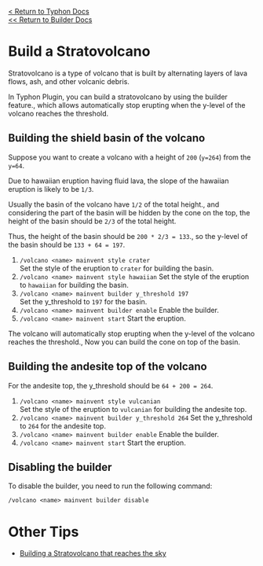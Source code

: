 [<  Return to Typhon Docs](/DOCS.md)  
[<< Return to Builder Docs](../builder.md)  

# Build a Stratovolcano
Stratovolcano is a type of volcano that is built by alternating layers of lava flows, ash, and other volcanic debris.

In Typhon Plugin, you can build a stratovolcano by using the builder feature., which allows automatically stop erupting when the y-level of the volcano reaches the threshold.  

## Building the shield basin of the volcano
Suppose you want to create a volcano with a height of `200` (`y=264`) from the `y=64`.  

Due to hawaiian eruption having fluid lava, the slope of the hawaiian eruption is likely to be `1/3`.

Usually the basin of the volcano have `1/2` of the total height., and considering the part of the basin will be hidden by the cone on the top, the height of the basin should be `2/3` of the total height.

Thus, the height of the basin should be `200 * 2/3 = 133`., so the y-level of the basin should be `133 + 64 = 197`.

1. `/volcano <name> mainvent style crater`  
   Set the style of the eruption to `crater` for building the basin.
2. `/volcano <name> mainvent style hawaiian`
   Set the style of the eruption to `hawaiian` for building the basin.
3. `/volcano <name> mainvent builder y_threshold 197`  
   Set the y_threshold to `197` for the basin.
4. `/volcano <name> mainvent builder enable`
   Enable the builder.
5. `/volcano <name> mainvent start`
   Start the eruption.

The volcano will automatically stop erupting when the y-level of the volcano reaches the threshold., Now you can build the cone on top of the basin.

## Building the andesite top of the volcano
For the andesite top, the y_threshold should be `64 + 200 = 264`.

1. `/volcano <name> mainvent style vulcanian`  
   Set the style of the eruption to `vulcanian` for building the andesite top.
2. `/volcano <name> mainvent builder y_threshold 264`
    Set the y_threshold to `264` for the andesite top.
3. `/volcano <name> mainvent builder enable`
    Enable the builder.
4. `/volcano <name> mainvent start`
    Start the eruption.


## Disabling the builder
To disable the builder, you need to run the following command:
```
/volcano <name> mainvent builder disable
```

# Other Tips
- [Building a Stratovolcano that reaches the sky](./build_stratovolcano_sky.md)